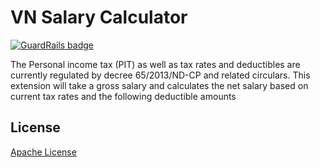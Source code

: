 # VN Salary Calculator

[![GuardRails badge](https://badges.guardrails.io/HoangNguyen17193/VN-salary-calculator.svg?token=d744647bafdd77124c27f1072f77c22aa127631df79cc88d84fbcde188e6a071)](https://dashboard.guardrails.io/default/gh/HoangNguyen17193/VN-salary-calculator)

The Personal income tax (PIT) as well as tax rates and deductibles are currently regulated by decree 65/2013/ND-CP and related circulars. This extension will take a gross salary and calculates the net salary based on current tax rates and the following deductible amounts


## License
[Apache License](LICENSE)